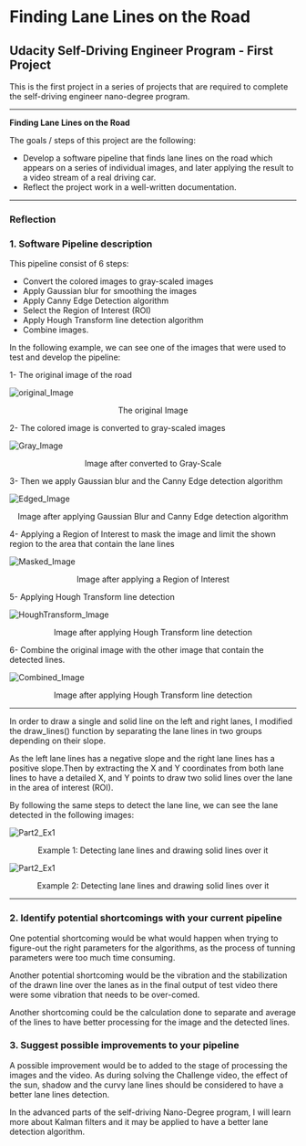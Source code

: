 # **Finding Lane Lines on the Road** 

## Udacity Self-Driving Engineer Program - First Project

This is the first project in a series of projects that are required to complete the self-driving engineer nano-degree program.

---

**Finding Lane Lines on the Road**
 
The goals / steps of this project are the following:
* Develop a software pipeline that finds lane lines on the road which appears on a series of individual images, and later applying the result to a video stream of a real driving car.
* Reflect the project work in a well-written documentation.

[//]: #====================================

[//]: # (Image References)

[original_Image]: ./test_images/solidWhiteRight.jpg "OriginalImage"

[Gray_Image]: ./Gray_images_output_Part1/solidWhiteRight.jpg "Gray_Image"

[Edged_Image]: ./Edged_images_output_Part1/solidWhiteRight.jpg "Edged_Image"

[Masked_Image]: ./Masked_images_output_Part1/solidWhiteRight.jpg "Masked_Image"

[HoughTransform_Image]: ./Images_HoughTransform_output_Part1/solidWhiteRight.jpg "HoughTransform_Image"

[Combined_Image]: ./Images_with_detected_Lanes_output_Part1/solidWhiteRight.jpg "Combined_Image"

[Part2_Ex1]: ./Images_with_detected_Lanes_output_Part2/solidWhiteRight.jpg "Part2_Ex1"

[Part2_Ex2]: ./Images_with_detected_Lanes_output_Part2/solidYellowCurve2.jpg "Part2_Ex2"

---
[//]: #====================================
### Reflection

### 1. Software Pipeline description

This pipeline consist of 6 steps:

* Convert the colored images to gray-scaled images
* Apply Gaussian blur for smoothing the images
* Apply Canny Edge Detection algorithm
* Select the Region of Interest (ROI)
* Apply Hough Transform line detection algorithm
* Combine images.

In the following example, we can see one of the images that were used to test and develop the pipeline:  

1- The original image of the road  

![original_Image][original_Image] <figcaption> <center>The original Image</center> </figcaption>

2- The colored image is converted to gray-scaled images  

![Gray_Image][Gray_Image] <figcaption> <center>Image after converted to Gray-Scale</center> </figcaption>

3- Then we apply Gaussian blur and the Canny Edge detection algorithm  

![Edged_Image][Edged_Image] <figcaption> <center>Image after applying Gaussian Blur and Canny Edge detection algorithm</center> </figcaption>

4- Applying a Region of Interest to mask the image and limit the shown region to the area that contain the lane lines  

![Masked_Image][Masked_Image] <figcaption> <center>Image after applying a Region of Interest</center> </figcaption>

5- Applying Hough Transform line detection  

![HoughTransform_Image][HoughTransform_Image] <figcaption> <center>Image after applying Hough Transform line detection</center> </figcaption>

6- Combine the original image with the other image that contain the detected lines.  

![Combined_Image][Combined_Image] <figcaption> <center>Image after applying Hough Transform line detection</center> </figcaption>

---

In order to draw a single and solid line on the left and right lanes, I modified the draw_lines() function by separating the lane lines in two groups depending on their slope.

As the left lane lines has a negative slope and the right lane lines has a positive slope.Then by extracting the X and Y coordinates from both lane lines to have a detailed X, and Y points to draw two solid lines over the lane in the area of interest (ROI).

By following the same steps to detect the lane line, we can see the lane detected in the following images:  

![Part2_Ex1][Part2_Ex1] <figcaption> <center>Example 1: Detecting lane lines and drawing solid lines over it</center> </figcaption>


![Part2_Ex1][Part2_Ex1] <figcaption> <center>Example 2: Detecting lane lines and drawing solid lines over it</center> </figcaption>

---

### 2. Identify potential shortcomings with your current pipeline


One potential shortcoming would be what would happen when trying to figure-out the right parameters for the algorithms, as the process of tunning parameters were too much time consuming.

Another potential shortcoming would be the vibration and the stabilization of the drawn line over the lanes as in the final output of test video there were some vibration that needs to be over-comed.

Another shortcoming could be the calculation done to separate and average of the lines to have better processing for the image and the detected lines.


### 3. Suggest possible improvements to your pipeline

A possible improvement would be to added to the stage of processing the images and the video. As during solving the Challenge video, the effect of the sun, shadow and the curvy lane lines should be considered to have a better lane lines detection.

In the advanced parts of the self-driving Nano-Degree program, I will learn more about Kalman filters and it may be applied to have a better lane detection algorithm.